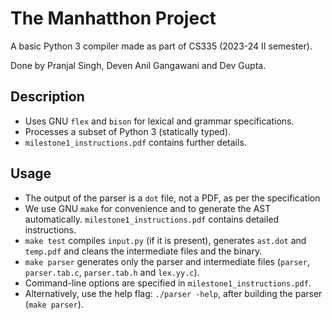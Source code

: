 # The Manhatthon Project

A basic Python 3 compiler made as part of CS335 (2023-24  II semester).

Done by Pranjal Singh, Deven Anil Gangawani and Dev Gupta.

## Description

- Uses GNU `flex` and `bison` for lexical and grammar specifications.
- Processes a subset of Python 3 (statically typed).
- `milestone1_instructions.pdf` contains further details.

## Usage

- The output of the parser is a `dot` file, not a PDF, as per the specification
- We use GNU `make` for convenience and to generate the AST automatically. `milestone1_instructions.pdf` contains detailed instructions.
- `make test` compiles `input.py` (if it is present), generates `ast.dot` and `temp.pdf` and cleans the intermediate files and the binary.
- `make parser` generates only the parser and intermediate files (`parser`, `parser.tab.c`, `parser.tab.h` and `lex.yy.c`).
- Command-line options are specified in `milestone1_instructions.pdf`.
- Alternatively, use the help flag: `./parser -help`, after building the parser (`make parser`).
